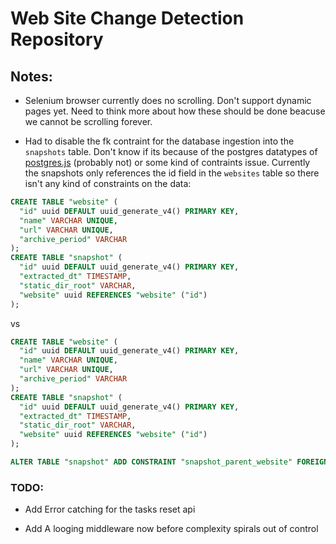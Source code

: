 # Web Site Change Detection Repository

## Notes:
- Selenium browser currently does no scrolling. Don't support dynamic pages yet. Need to think more about how these should be done beacuse we cannot be scrolling forever.

- Had to disable the fk contraint for the database ingestion into the `snapshots` table. Don't know if its because of the postgres datatypes of [postgres.js](https://github.com/porsager/postgres?tab=readme-ov-file#custom-types) (probably not) or some kind of contraints issue. Currently the snapshots only references the id field in the `websites` table so there isn't any kind of constraints on the data:

```sql
CREATE TABLE "website" (
  "id" uuid DEFAULT uuid_generate_v4() PRIMARY KEY,
  "name" VARCHAR UNIQUE,
  "url" VARCHAR UNIQUE,
  "archive_period" VARCHAR
);
CREATE TABLE "snapshot" (
  "id" uuid DEFAULT uuid_generate_v4() PRIMARY KEY,
  "extracted_dt" TIMESTAMP,
  "static_dir_root" VARCHAR,
  "website" uuid REFERENCES "website" ("id")
);
```
vs 
```sql
CREATE TABLE "website" (
  "id" uuid DEFAULT uuid_generate_v4() PRIMARY KEY,
  "name" VARCHAR UNIQUE,
  "url" VARCHAR UNIQUE,
  "archive_period" VARCHAR
);
CREATE TABLE "snapshot" (
  "id" uuid DEFAULT uuid_generate_v4() PRIMARY KEY,
  "extracted_dt" TIMESTAMP,
  "static_dir_root" VARCHAR,
  "website" uuid REFERENCES "website" ("id")
);

ALTER TABLE "snapshot" ADD CONSTRAINT "snapshot_parent_website" FOREIGN KEY ("id") REFERENCES "website" ("id");
```

### TODO:

- Add Error catching for the tasks reset api

- Add A looging middleware now before complexity spirals out of control
